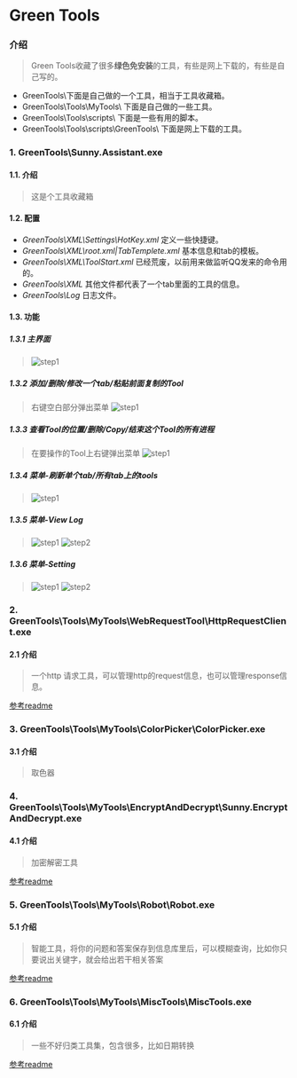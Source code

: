 # Green Tools

### 介绍
> Green Tools收藏了很多**绿色免安装**的工具，有些是网上下载的，有些是自己写的。
* GreenTools\下面是自己做的一个工具，相当于工具收藏箱。
* GreenTools\Tools\MyTools\ 下面是自己做的一些工具。
* GreenTools\Tools\scripts\ 下面是一些有用的脚本。
* GreenTools\Tools\scripts\GreenTools\ 下面是网上下载的工具。

### 1. GreenTools\Sunny.Assistant.exe

#### 1.1. 介绍
> 这是个工具收藏箱

#### 1.2. 配置
>
* _GreenTools\XML\Settings\HotKey.xml_ 定义一些快捷键。
* _GreenTools\XML\root.xml|TabTemplete.xml_ 基本信息和tab的模板。
* _GreenTools\XML\ToolStart.xml_ 已经荒废，以前用来做监听QQ发来的命令用的。
* _GreenTools\XML_ 其他文件都代表了一个tab里面的工具的信息。
* _GreenTools\Log_ 日志文件。

#### 1.3. 功能

##### 1.3.1 主界面
> ![step1](https://github.com/sunqixinxin/GreenTools/blob/master/images/SunnyAssistance/1.png)

##### 1.3.2 添加/删除/修改一个tab/粘贴前面复制的Tool
> 右键空白部分弹出菜单
![step1](https://github.com/sunqixinxin/GreenTools/blob/master/images/SunnyAssistance/2.png)

##### 1.3.3 查看Tool的位置/删除/Copy/结束这个Tool的所有进程
> 在要操作的Tool上右键弹出菜单 
![step1](https://github.com/sunqixinxin/GreenTools/blob/master/images/SunnyAssistance/3.png)

##### 1.3.4 菜单-刷新单个tab/所有tab上的tools
> ![step1](https://github.com/sunqixinxin/GreenTools/blob/master/images/SunnyAssistance/5.png)

##### 1.3.5 菜单-View Log
> ![step1](https://github.com/sunqixinxin/GreenTools/blob/master/images/SunnyAssistance/4.png)
![step2](https://github.com/sunqixinxin/GreenTools/blob/master/images/SunnyAssistance/6.png)

##### 1.3.6 菜单-Setting
> ![step1](https://github.com/sunqixinxin/GreenTools/blob/master/images/SunnyAssistance/4.png)
![step2](https://github.com/sunqixinxin/GreenTools/blob/master/images/SunnyAssistance/7.png)

### 2. GreenTools\Tools\MyTools\WebRequestTool\HttpRequestClient.exe

#### 2.1 介绍
> 一个http 请求工具，可以管理http的request信息，也可以管理response信息。

[参考readme](https://github.com/sunqixinxin/GreenTools/blob/master/Tools/MyTools/WebRequestTool/README.md)

### 3. GreenTools\Tools\MyTools\ColorPicker\ColorPicker.exe

#### 3.1 介绍
> 取色器

### 4. GreenTools\Tools\MyTools\EncryptAndDecrypt\Sunny.EncryptAndDecrypt.exe

#### 4.1 介绍
> 加密解密工具

[参考readme](https://github.com/sunqixinxin/GreenTools/blob/master/Tools/EncryptAndDecrypt/WebRequestTool/README.md)

### 5. GreenTools\Tools\MyTools\Robot\Robot.exe

#### 5.1 介绍
> 智能工具，将你的问题和答案保存到信息库里后，可以模糊查询，比如你只要说出关键字，就会给出若干相关答案

[参考readme](https://github.com/sunqixinxin/GreenTools/blob/master/Tools/MyTools/Robot/README.md)

### 6. GreenTools\Tools\MyTools\MiscTools\MiscTools.exe

#### 6.1 介绍
> 一些不好归类工具集，包含很多，比如日期转换

[参考readme](https://github.com/sunqixinxin/GreenTools/blob/master/Tools/MyTools/MiscTools/README.md)
